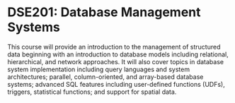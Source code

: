 DSE201: Database Management Systems
======

This course will provide an introduction to the management of structured data beginning with an introduction to database models including relational, hierarchical, and network approaches. It will also cover topics in database system implementation including query languages and system architectures; parallel, column-oriented, and array-based database systems; advanced SQL features including user-defined functions (UDFs), triggers, statistical functions; and support for spatial data.

